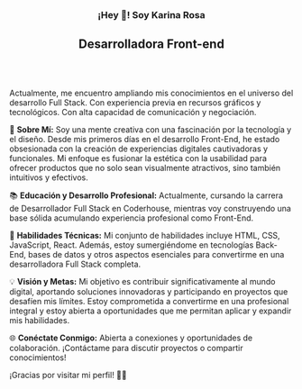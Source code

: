 

<p align="center" width="300">
   <img align="center" width="200"  />
   <h3 align="center">¡Hey 👋! Soy Karina Rosa</h1></h3>
</p>
 
<h2 align="center">Desarrolladora Front-end</h2>
<br>
<br>
 
Actualmente, me encuentro ampliando mis conocimientos en el universo del desarrollo Full Stack. Con experiencia previa en recursos gráficos y tecnológicos. Con alta capacidad de comunicación y negociación.

🚀 **Sobre Mí:**
Soy una mente creativa con una fascinación por la tecnología y el diseño. Desde mis primeros días en el desarrollo Front-End, he estado obsesionada con la creación de experiencias digitales cautivadoras y funcionales. Mi enfoque es fusionar la estética con la usabilidad para ofrecer productos que no solo sean visualmente atractivos, sino también intuitivos y efectivos.

📚 **Educación y Desarrollo Profesional:**
Actualmente, cursando la carrera de Desarrollador Full Stack en Coderhouse, mientras voy construyendo una base sólida acumulando experiencia profesional como Front-End.

🔧 **Habilidades Técnicas:**
Mi conjunto de habilidades incluye HTML, CSS, JavaScript, React. Además, estoy sumergiéndome en tecnologías Back-End, bases de datos y otros aspectos esenciales para convertirme en una desarrolladora Full Stack completa.

💡 **Visión y Metas:**
Mi objetivo es contribuir significativamente al mundo digital, aportando soluciones innovadoras y participando en proyectos que desafíen mis límites. Estoy comprometida a convertirme en una profesional integral y estoy abierta a oportunidades que me permitan aplicar y expandir mis habilidades.


🌐 **Conéctate Conmigo:**
Abierta a conexiones y oportunidades de colaboración. ¡Contáctame para discutir proyectos o compartir conocimientos!

¡Gracias por visitar mi perfil! 🌈✨



<!--
**karinarosadev/karinarosadev** is a ✨ _special_ ✨ repository because its `README.md` (this file) appears on your GitHub profile.

Here are some ideas to get you started:

- 🔭 I’m currently working on ...
- 🌱 I’m currently learning ...
- 👯 I’m looking to collaborate on ...
- 🤔 I’m looking for help with ...
- 💬 Ask me about ...
- 📫 How to reach me: ...
- 😄 Pronouns: ...
- ⚡ Fun fact: ...
-->
